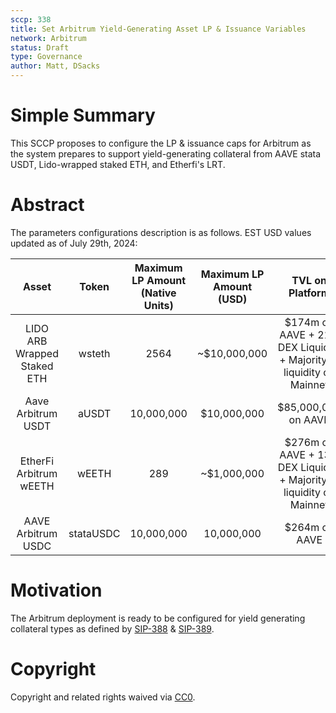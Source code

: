 ```yaml
---
sccp: 338
title: Set Arbitrum Yield-Generating Asset LP & Issuance Variables
network: Arbitrum
status: Draft
type: Governance
author: Matt, DSacks
---
```


# Simple Summary
This SCCP proposes to configure the LP & issuance caps for Arbitrum as the system prepares to support yield-generating collateral from AAVE stata USDT, Lido-wrapped staked ETH, and Etherfi's LRT.

# Abstract
The parameters configurations description is as follows. EST USD values updated as of July 29th, 2024:

|            Asset            |  Token | Maximum LP Amount (Native Units) | Maximum LP Amount (USD) |                            TVL on Platform                           | Issuance Ratio | Liquidation Ratio |
|:---------------------------:|:------:|:--------------------------------:|:-----------------------:|:--------------------------------------------------------------------:|:--------------:|:-----------------:|
| LIDO ARB Wrapped Staked ETH | wsteth |              2564                |       ~$10,000,000       | $174m on AAVE + 21m DEX Liquidity + Majority of liquidity on Mainnet |      200%      |        135%       |
|      Aave Arbitrum USDT     |  aUSDT |           10,000,000              |        $10,000,000       |                          $85,000,000 on AAVE                         |      130%      |        110%       |
|    EtherFi Arbitrum wEETH   |  wEETH |               289                |       ~$1,000,000       | $276m on AAVE + 13m DEX Liquidity + Majority of liquidity on Mainnet |      250%      |        150%       |
|      AAVE Arbitrum USDC     | stataUSDC |            10,000,000            |        10,000,000       |                             $264m on AAVE                             |      130%      |        110%       |       


# Motivation
The Arbitrum deployment is ready to be configured for yield generating collateral types as defined by [SIP-388](https://sips.synthetix.io/sips/sip-388/) & [SIP-389](https://sips.sinthetix.io/sips/sip-389/).

# Copyright
Copyright and related rights waived via [CC0](https://creativecommons.org/publicdomain/zero/1.0/).
